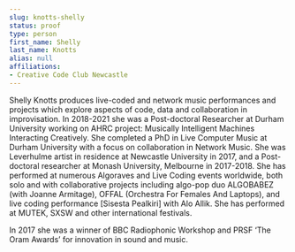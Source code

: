 ```yaml
---
slug: knotts-shelly
status: proof
type: person
first_name: Shelly
last_name: Knotts
alias: null
affiliations:
- Creative Code Club Newcastle
---
```


Shelly Knotts produces live-coded and network music performances and projects which explore
aspects of code, data and collaboration in improvisation.
In 2018-2021 she was a Post-doctoral Researcher at Durham University working on AHRC
project: Musically Intelligent Machines Interacting Creatively. She completed a PhD in Live
Computer Music at Durham University with a focus on collaboration in Network Music. She
was Leverhulme artist in residence at Newcastle University in 2017, and a Post-doctoral
researcher at Monash University, Melbourne in 2017-2018.
She has performed at numerous Algoraves and Live Coding events worldwide, both solo and
with collaborative projects including algo-pop duo ALGOBABEZ (with Joanne Armitage), OFFAL
(Orchestra For Females And Laptops), and live coding performance [Sisesta Pealkiri] with Alo
Allik. She has performed at MUTEK, SXSW and other international festivals.

In 2017 she was a winner of BBC Radiophonic Workshop and PRSF ‘The Oram Awards’ for
innovation in sound and music.


